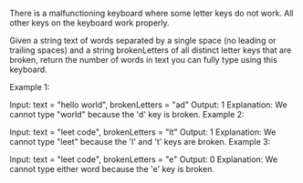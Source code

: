 There is a malfunctioning keyboard where some letter keys do not work. All other keys on the keyboard work properly.

Given a string text of words separated by a single space (no leading or trailing spaces) and a string brokenLetters of all distinct letter keys that are broken, return the number of words in text you can fully type using this keyboard.

 

Example 1:

Input: text = "hello world", brokenLetters = "ad"
Output: 1
Explanation: We cannot type "world" because the 'd' key is broken.
Example 2:

Input: text = "leet code", brokenLetters = "lt"
Output: 1
Explanation: We cannot type "leet" because the 'l' and 't' keys are broken.
Example 3:

Input: text = "leet code", brokenLetters = "e"
Output: 0
Explanation: We cannot type either word because the 'e' key is broken.
 
